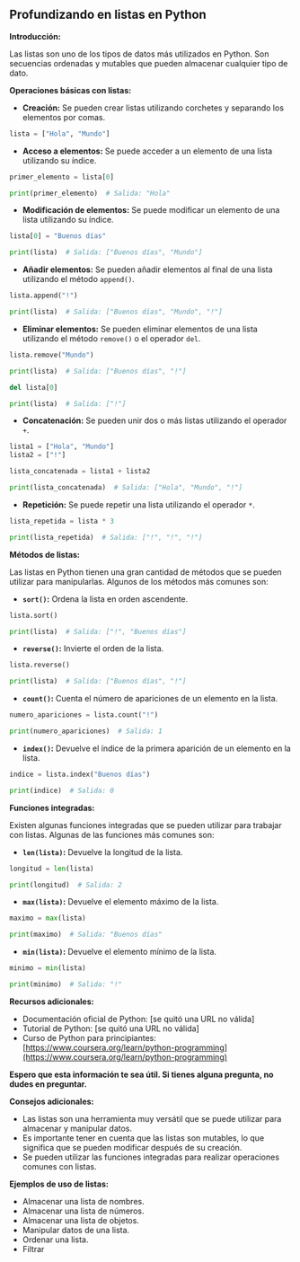 ## Profundizando en listas en Python

**Introducción:**

Las listas son uno de los tipos de datos más utilizados en Python. Son secuencias ordenadas y mutables que pueden almacenar cualquier tipo de dato.

**Operaciones básicas con listas:**

* **Creación:** Se pueden crear listas utilizando corchetes y separando los elementos por comas.

```python
lista = ["Hola", "Mundo"]
```

* **Acceso a elementos:** Se puede acceder a un elemento de una lista utilizando su índice.

```python
primer_elemento = lista[0]

print(primer_elemento)  # Salida: "Hola"
```

* **Modificación de elementos:** Se puede modificar un elemento de una lista utilizando su índice.

```python
lista[0] = "Buenos días"

print(lista)  # Salida: ["Buenos días", "Mundo"]
```

* **Añadir elementos:** Se pueden añadir elementos al final de una lista utilizando el método `append()`.

```python
lista.append("!")

print(lista)  # Salida: ["Buenos días", "Mundo", "!"]
```

* **Eliminar elementos:** Se pueden eliminar elementos de una lista utilizando el método `remove()` o el operador `del`.

```python
lista.remove("Mundo")

print(lista)  # Salida: ["Buenos días", "!"]

del lista[0]

print(lista)  # Salida: ["!"]
```

* **Concatenación:** Se pueden unir dos o más listas utilizando el operador `+`.

```python
lista1 = ["Hola", "Mundo"]
lista2 = ["!"]

lista_concatenada = lista1 + lista2

print(lista_concatenada)  # Salida: ["Hola", "Mundo", "!"]
```

* **Repetición:** Se puede repetir una lista utilizando el operador `*`.

```python
lista_repetida = lista * 3

print(lista_repetida)  # Salida: ["!", "!", "!"]
```

**Métodos de listas:**

Las listas en Python tienen una gran cantidad de métodos que se pueden utilizar para manipularlas. Algunos de los métodos más comunes son:

* **`sort()`:** Ordena la lista en orden ascendente.

```python
lista.sort()

print(lista)  # Salida: ["!", "Buenos días"]
```

* **`reverse()`:** Invierte el orden de la lista.

```python
lista.reverse()

print(lista)  # Salida: ["Buenos días", "!"]
```

* **`count()`:** Cuenta el número de apariciones de un elemento en la lista.

```python
numero_apariciones = lista.count("!")

print(numero_apariciones)  # Salida: 1
```

* **`index()`:** Devuelve el índice de la primera aparición de un elemento en la lista.

```python
indice = lista.index("Buenos días")

print(indice)  # Salida: 0
```

**Funciones integradas:**

Existen algunas funciones integradas que se pueden utilizar para trabajar con listas. Algunas de las funciones más comunes son:

* **`len(lista)`:** Devuelve la longitud de la lista.

```python
longitud = len(lista)

print(longitud)  # Salida: 2
```

* **`max(lista)`:** Devuelve el elemento máximo de la lista.

```python
maximo = max(lista)

print(maximo)  # Salida: "Buenos días"
```

* **`min(lista)`:** Devuelve el elemento mínimo de la lista.

```python
minimo = min(lista)

print(minimo)  # Salida: "!"
```

**Recursos adicionales:**

* Documentación oficial de Python: [se quitó una URL no válida]
* Tutorial de Python: [se quitó una URL no válida]
* Curso de Python para principiantes: [https://www.coursera.org/learn/python-programming](https://www.coursera.org/learn/python-programming)

**Espero que esta información te sea útil. Si tienes alguna pregunta, no dudes en preguntar.**

**Consejos adicionales:**

* Las listas son una herramienta muy versátil que se puede utilizar para almacenar y manipular datos.
* Es importante tener en cuenta que las listas son mutables, lo que significa que se pueden modificar después de su creación.
* Se pueden utilizar las funciones integradas para realizar operaciones comunes con listas.

**Ejemplos de uso de listas:**

* Almacenar una lista de nombres.
* Almacenar una lista de números.
* Almacenar una lista de objetos.
* Manipular datos de una lista.
* Ordenar una lista.
* Filtrar